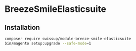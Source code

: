 # BreezeSmileElasticsuite

## Installation

```bash
composer require swissup/module-breeze-smile-elasticsuite
bin/magento setup:upgrade --safe-mode=1
```
